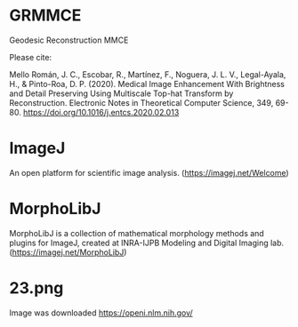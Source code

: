 # GRMMCE
Geodesic Reconstruction MMCE

Please cite: 

Mello Román, J. C., Escobar, R., Martínez, F., Noguera, J. L. V., Legal-Ayala, H., & Pinto-Roa, D. P. (2020). Medical Image Enhancement With Brightness and Detail Preserving Using Multiscale Top-hat Transform by Reconstruction. Electronic Notes in Theoretical Computer Science, 349, 69-80. https://doi.org/10.1016/j.entcs.2020.02.013

# ImageJ
An open platform for scientific image analysis. (https://imagej.net/Welcome)

# MorphoLibJ
MorphoLibJ is a collection of mathematical morphology methods and plugins for ImageJ, created at INRA-IJPB Modeling and Digital Imaging lab. (https://imagej.net/MorphoLibJ)

# 23.png 
Image was downloaded https://openi.nlm.nih.gov/
